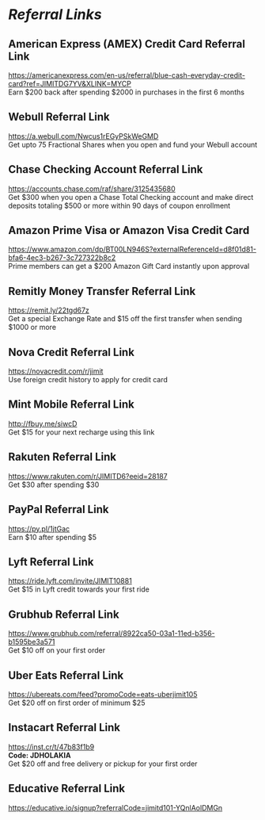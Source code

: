# _Referral Links_

## American Express (AMEX) Credit Card Referral Link
<https://americanexpress.com/en-us/referral/blue-cash-everyday-credit-card?ref=JIMITDG7YV&XLINK=MYCP>  
Earn $200 back after spending $2000 in purchases in the first 6 months

## Webull Referral Link
<https://a.webull.com/Nwcus1rEGyPSkWeGMD>  
Get upto 75 Fractional Shares when you open and fund your Webull account

## Chase Checking Account Referral Link
<https://accounts.chase.com/raf/share/3125435680>  
Get $300 when you open a Chase Total Checking account and make direct deposits totaling $500 or more within 90 days of coupon enrollment

## Amazon Prime Visa or Amazon Visa Credit Card
<https://www.amazon.com/dp/BT00LN946S?externalReferenceId=d8f01d81-bfa6-4ec3-b267-3c727322b8c2>  
Prime members can get a $200 Amazon Gift Card instantly upon approval

## Remitly Money Transfer Referral Link
<https://remit.ly/22tgd67z>  
Get a special Exchange Rate and $15 off the first transfer when sending $1000 or more

## Nova Credit Referral Link
<https://novacredit.com/r/jimit>  
Use foreign credit history to apply for credit card  

## Mint Mobile Referral Link
<http://fbuy.me/siwcD>  
Get $15 for your next recharge using this link

## Rakuten Referral Link
<https://www.rakuten.com/r/JIMITD6?eeid=28187>  
Get $30 after spending $30

## PayPal Referral Link
<https://py.pl/1jtGac>  
Earn $10 after spending $5

## Lyft Referral Link
<https://ride.lyft.com/invite/JIMIT10881>  
Get $15 in Lyft credit towards your first ride

## Grubhub Referral Link
<https://www.grubhub.com/referral/8922ca50-03a1-11ed-b356-b1595be3a571>  
Get $10 off on your first order

## Uber Eats Referral Link
<https://ubereats.com/feed?promoCode=eats-uberjimit105>  
Get $20 off on first order of minimum $25

## Instacart Referral Link
<https://inst.cr/t/47b83f1b9>  
**Code: JDHOLAKIA**  
Get $20 off and free delivery or pickup for your first order

## Educative Referral Link
<https://educative.io/signup?referralCode=jimitd101-YQnlAolDMGn>
